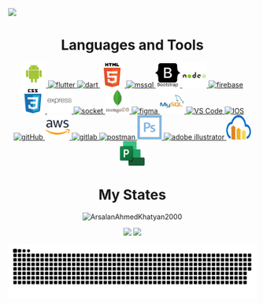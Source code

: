 
<img src="https://github.com/ArsalanAhmedKhatyan2000/ArsalanAhmedKhatyan2000/blob/main/banner.gif" />

<h1 align="center">Languages and Tools</h1>
<p align="center">
    <a href="https://developer.android.com" target="_blank">
        <img src="https://raw.githubusercontent.com/devicons/devicon/master/icons/android/android-original-wordmark.svg"
            alt="android" width="50" height="50" />
    </a>
    <a href="https://flutter.dev" target="_blank">
        <img src="https://www.vectorlogo.zone/logos/flutterio/flutterio-icon.svg" alt="flutter" width="40"
            height="40" />
    </a>
    <a href="https://dart.dev" target="_blank">
        <img src="https://www.vectorlogo.zone/logos/dartlang/dartlang-icon.svg" alt="dart" width="50" height="50" />
    </a>
    <a href="https://www.w3.org/html/" target="_blank">
        <img src="https://raw.githubusercontent.com/devicons/devicon/master/icons/html5/html5-original-wordmark.svg"
            alt="html5" width="50" height="50" />
    </a>
    <a href="https://www.microsoft.com/en-us/sql-server" target="_blank">
        <img src="https://www.svgrepo.com/show/303229/microsoft-sql-server-logo.svg" alt="mssql" width="40"
            height="40" />
    </a>
    <a href="https://getbootstrap.com" target="_blank">
        <img src="https://raw.githubusercontent.com/devicons/devicon/master/icons/bootstrap/bootstrap-plain-wordmark.svg"
            alt="bootstrap" width="50" height="50" />
    </a>
    <a href="https://nodejs.org" target="_blank">
        <img src="https://raw.githubusercontent.com/devicons/devicon/master/icons/nodejs/nodejs-original-wordmark.svg"
            alt="nodejs" width="50" height="50" />
    </a>
    <a href="https://firebase.google.com/" target="_blank">
        <img src="https://www.vectorlogo.zone/logos/firebase/firebase-icon.svg" alt="firebase" width="50" height="50" />
    </a>
    <a href="https://www.w3schools.com/css/" target="_blank">
        <img src="https://raw.githubusercontent.com/devicons/devicon/master/icons/css3/css3-original-wordmark.svg"
            alt="css3" width="50" height="50" />
    </a>
    <a href="https://expressjs.com" target="_blank">
        <img src="https://raw.githubusercontent.com/devicons/devicon/master/icons/express/express-original-wordmark.svg"
            alt="express" width="50" height="50" />
    </a>
    <a href="https://socket.io/" target="_blank">
        <img src="https://www.vectorlogo.zone/logos/socketio/socketio-icon.svg" alt="socket" width="50" height="50" />
    </a>
    <a href="https://www.mongodb.com/" target="_blank">
        <img src="https://raw.githubusercontent.com/devicons/devicon/master/icons/mongodb/mongodb-original-wordmark.svg"
            alt="mongodb" width="50" height="50" />
    </a>
    <a href="https://www.figma.com/" target="_blank">
        <img src="https://www.vectorlogo.zone/logos/figma/figma-icon.svg" alt="figma" width="50" height="50" />
    </a>
    <a href="https://www.mysql.com/" target="_blank">
        <img src="https://raw.githubusercontent.com/devicons/devicon/master/icons/mysql/mysql-original-wordmark.svg"
            alt="mysql" width="50" height="50" />
    </a>
    <a href="https://code.visualstudio.com/" target="_blank">
        <img src="https://www.vectorlogo.zone/logos/visualstudio_code/visualstudio_code-icon.svg" alt="VS Code"
            width="50" height="50">
    </a>
    <a href="https://developer.apple.com/" target="_blank">
        <img src="https://www.vectorlogo.zone/logos/apple/apple-tile.svg" alt="IOS" width="50" height="50">
    </a>
    <a href="https://github.com/" target="_blank">
        <img src="https://www.vectorlogo.zone/logos/github/github-icon.svg" alt="gitHub" width="50" height="50" />
    </a>
    <a href="https://aws.amazon.com" target="_blank">
        <img src="https://raw.githubusercontent.com/devicons/devicon/master/icons/amazonwebservices/amazonwebservices-original-wordmark.svg"
            alt="aws" width="50" height="50" />
    </a>
    <a href="https://about.gitlab.com/" target="_blank">
        <img src="https://www.vectorlogo.zone/logos/gitlab/gitlab-icon.svg" alt="gitlab" width="50" height="50" />
    </a>
    <a href="https://www.postman.com/" target="_blank">
        <img src="https://www.vectorlogo.zone/logos/getpostman/getpostman-icon.svg" alt="postman" width="50"
            height="50" />
    </a>
    <a href="https://www.photoshop.com/en" target="_blank">
        <img src="https://raw.githubusercontent.com/devicons/devicon/master/icons/photoshop/photoshop-line.svg"
            alt="photoshop" width="50" height="50" />
    </a>
    <a href="https://www.adobe.com/products/illustrator.html" target="_blank">
        <img src="https://www.vectorlogo.zone/logos/adobe_illustrator/adobe_illustrator-icon.svg"
            alt="adobe illustrator" width="50" height="50" />
    </a>
    <a href="https://cloudinary.com/" target="_blank">
        <img src="svg/cloudinary.svg" alt="cloudinary" width="50" height="50" />
    </a>
    <a href="https://www.microsoft.com/en/microsoft-365/project/project-management-software" target="_blank">
        <img src="svg/ms_project.svg" alt="MS Project" width="50" height="50" />
    </a>
</p>


<!-- states -->
<h1 align="center">My States</h1>
<p align="center">
    <img src="https://github-readme-streak-stats.herokuapp.com?user=ArsalanAhmedKhatyan2000&hide_border=true&bg_color=1F222E&theme=monokai-metallian"
        height="192px" alt=" ArsalanAhmedKhatyan2000" />
</p>
<p align="center">
    <img src="https://github-readme-stats.vercel.app/api?username=ArsalanAhmedKhatyan2000&hide_border=true&show_icons=true&bg_color=1F222E&theme=dark"
        height="192px" />
    <img src="https://github-readme-stats.vercel.app/api/top-langs/?username=ArsalanAhmedKhatyan2000&layout=donut&hide_border=true&show_icons=true&bg_color=1F222E&theme=dark"
        height="192px" />
</p>

![Snake animation](https://github.com/ArsalanAhmedKhatyan2000/ArsalanAhmedKhatyan2000/blob/output/github-contribution-grid-snake-dark.svg)

